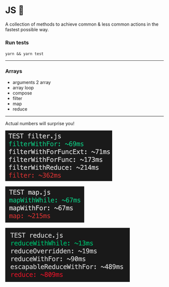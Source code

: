 # JS 🚀

A collection of methods to achieve common & less common actions in the fastest possible way.

### Run tests
`yarn && yarn test`

---

### Arrays  
- arguments 2 array
- array loop
- compose
- filter
- map
- reduce

---

Actual numbers will surprise you!

![filter](https://raw.githubusercontent.com/fedeghe/js-rocket/master/src/img/filter.png)

![map](https://raw.githubusercontent.com/fedeghe/js-rocket/master/src/img/map.png)

![reduce](https://raw.githubusercontent.com/fedeghe/js-rocket/master/src/img/reduce.png)


